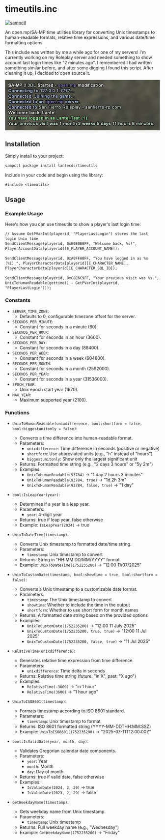 # timeutils.inc

[![sampctl](https://img.shields.io/badge/sampctl-timeutils-2f2f2f.svg?style=for-the-badge)](https://github.com/lantecds/timeutils)

An open.mp/SA-MP time utilities library for converting Unix timestamps to human-readable formats, relative time expressions, and various date/time formatting options.

This include was written by me a while ago for one of my servers! I'm currently working on my Roleplay server and needed something to show account last login times like "2 minutes ago". I remembered I had written something similar before, and after some digging I found this script. After cleaning it up, I decided to open source it.

![Example Output](image.webp)

## Installation

Simply install to your project:

```bash
sampctl package install lantecds/timeutils
```

Include in your code and begin using the library:

```pawn
#include <timeutils>
```

## Usage

### Example Usage

Here's how you can use timeutils to show a player's last login time:

```pawn
// Assume GetPVarInt(playerid, "PlayerLastLogin") stores the last login Unix time
SendClientMessage(playerid, 0xE0E0E0FF, "Welcome back, %s!", PlayerAccountData[playerid][E_PLAYER_ACCOUNT_NAME]);

SendClientMessage(playerid, 0xA0FFA0FF, "You have logged in as %s (%i).", PlayerCharacterData[playerid][E_CHARACTER_NAME], PlayerCharacterData[playerid][E_CHARACTER_SQL_ID]);

SendClientMessage(playerid, 0xC8E6C9FF, "Your previous visit was %s.", UnixToHumanReadable(gettime() - GetPVarInt(playerid, "PlayerLastLogin")));
```

### Constants

* `SERVER_TIME_ZONE`:
  * Defaults to 0, configurable timezone offset for the server.
* `SECONDS_PER_MINUTE`:
  * Constant for seconds in a minute (60).
* `SECONDS_PER_HOUR`:
  * Constant for seconds in an hour (3600).
* `SECONDS_PER_DAY`:
  * Constant for seconds in a day (86400).
* `SECONDS_PER_WEEK`:
  * Constant for seconds in a week (604800).
* `SECONDS_PER_MONTH`:
  * Constant for seconds in a month (2592000).
* `SECONDS_PER_YEAR`:
  * Constant for seconds in a year (31536000).
* `EPOCH_YEAR`:
  * Unix epoch start year (1970).
* `MAX_YEAR`:
  * Maximum supported year (2100).

### Functions

* `UnixToHumanReadable(unixdifference, bool:shortform = false, bool:biggestunitonly = false)`:
  * Converts a time difference into human-readable format.
  * Parameters:
    * `unixdifference`: Time difference in seconds (positive or negative)
    * `shortform`: Use abbreviated units (e.g., "h" instead of "hours")
    * `biggestunitonly`: Show only the largest significant unit
  * Returns: Formatted time string (e.g., "2 days 3 hours" or "5y 2m")
  * Examples:
    * `UnixToHumanReadable(93784)` → "1 day 2 hours 3 minutes"
    * `UnixToHumanReadable(93784, true)` → "1d 2h 3m"
    * `UnixToHumanReadable(93784, false, true)` → "1 day"

* `bool:IsLeapYear(year)`:
  * Determines if a year is a leap year.
  * Parameters:
    * `year`: 4-digit year
  * Returns: true if leap year, false otherwise
  * Example: `IsLeapYear(2024)` → true

* `UnixToDateTime(timestamp)`:
  * Converts Unix timestamp to formatted date/time string.
  * Parameters:
    * `timestamp`: Unix timestamp to convert
  * Returns: String in "HH:MM DD/MM/YYYY" format
  * Example: `UnixToDateTime(1752235200)` → "12:00 11/07/2025"

* `UnixToCustomDate(timestamp, bool:showtime = true, bool:shortform = false)`:
  * Converts a Unix timestamp to a customizable date format.
  * Parameters:
    * `timestamp`: The Unix timestamp to convert
    * `showtime`: Whether to include the time in the output
    * `shortform`: Whether to use short form for month names
  * Returns: A formatted date string based on the provided options
  * Examples:
    * `UnixToCustomDate(1752235200)` → "12:00 11 July 2025"
    * `UnixToCustomDate(1752235200, true, true)` → "12:00 11 Jul 2025"
    * `UnixToCustomDate(1752235200, false, true)` → "11 Jul 2025"

* `RelativeTime(unixdifference)`:
  * Generates relative time expression from time difference.
  * Parameters:
    * `unixdifference`: Time delta in seconds
  * Returns: Relative time string (future: "in X", past: "X ago")
  * Examples:
    * `RelativeTime(-3600)` → "in 1 hour"
    * `RelativeTime(3600)` → "1 hour ago"

* `UnixToISO8601(timestamp)`:
  * Formats timestamp according to ISO 8601 standard.
  * Parameters:
    * `timestamp`: Unix timestamp to format
  * Returns: ISO 8601 formatted string (YYYY-MM-DDTHH:MM:SSZ)
  * Example: `UnixToISO8601(1752235200)` → "2025-07-11T12:00:00Z"

* `bool:IsValidDate(year, month, day)`:
  * Validates Gregorian calendar date components.
  * Parameters:
    * `year`: Year
    * `month`: Month
    * `day`: Day of month
  * Returns: true if valid date, false otherwise
  * Examples:
    * `IsValidDate(2024, 2, 29)` → true
    * `IsValidDate(2023, 2, 29)` → false

* `GetWeekdayName(timestamp)`:
  * Gets weekday name from Unix timestamp.
  * Parameters:
    * `timestamp`: Unix timestamp
  * Returns: Full weekday name (e.g., "Wednesday")
  * Example: `GetWeekdayName(1752235200)` → "Friday"
